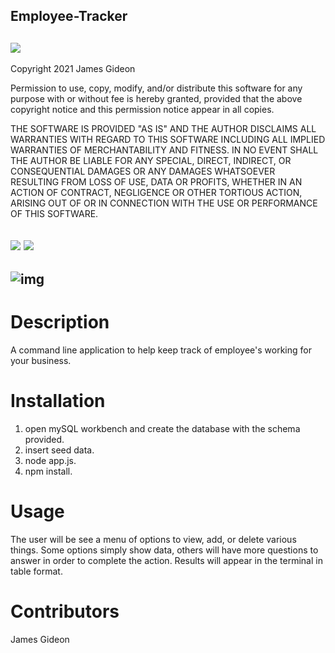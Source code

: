 
## Employee-Tracker
## ![](https://img.shields.io/badge/License-ISC-green)
Copyright 2021 James Gideon

Permission to use, copy, modify, and/or distribute this software for any purpose with or without fee is hereby granted, provided that the above copyright notice and this permission notice appear in all copies.

THE SOFTWARE IS PROVIDED "AS IS" AND THE AUTHOR DISCLAIMS ALL WARRANTIES WITH REGARD TO THIS SOFTWARE INCLUDING ALL IMPLIED WARRANTIES OF MERCHANTABILITY AND FITNESS. IN NO EVENT SHALL THE AUTHOR BE LIABLE FOR ANY SPECIAL, DIRECT, INDIRECT, OR CONSEQUENTIAL DAMAGES OR ANY DAMAGES WHATSOEVER RESULTING FROM LOSS OF USE, DATA OR PROFITS, WHETHER IN AN ACTION OF CONTRACT, NEGLIGENCE OR OTHER TORTIOUS ACTION, ARISING OUT OF OR IN CONNECTION WITH THE USE OR PERFORMANCE OF THIS SOFTWARE.
## ![](https://img.shields.io/badge/Github-Jamgid-orange) ![](https://img.shields.io/badge/Email-Jamgid@yahoo.com-blue)
## ![img](https://avatars0.githubusercontent.com/u/69053531?size=200)
# Description
A command line application to help keep track of employee's working for your business.
# Installation
1. open mySQL workbench and create the database with the schema provided.
2. insert seed data.
3. node app.js.
4. npm install.
# Usage
The user will be see a menu of options to view, add, or delete various things. Some options simply show data, others will have more questions to answer in order to complete the action. Results will appear in the terminal in table format.
# Contributors
James Gideon
